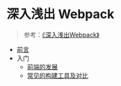 # 深入浅出 Webpack

>参考：[《深入浅出Webpack》](https://github.com/gwuhaolin/dive-into-webpack)

* [前言](./0.前言.md)
* 入门
  * [前端的发展](./1.1.前端的发展.md)
  * [常见的构建工具及对比](./1.2.常见的构建工具及对比.md)